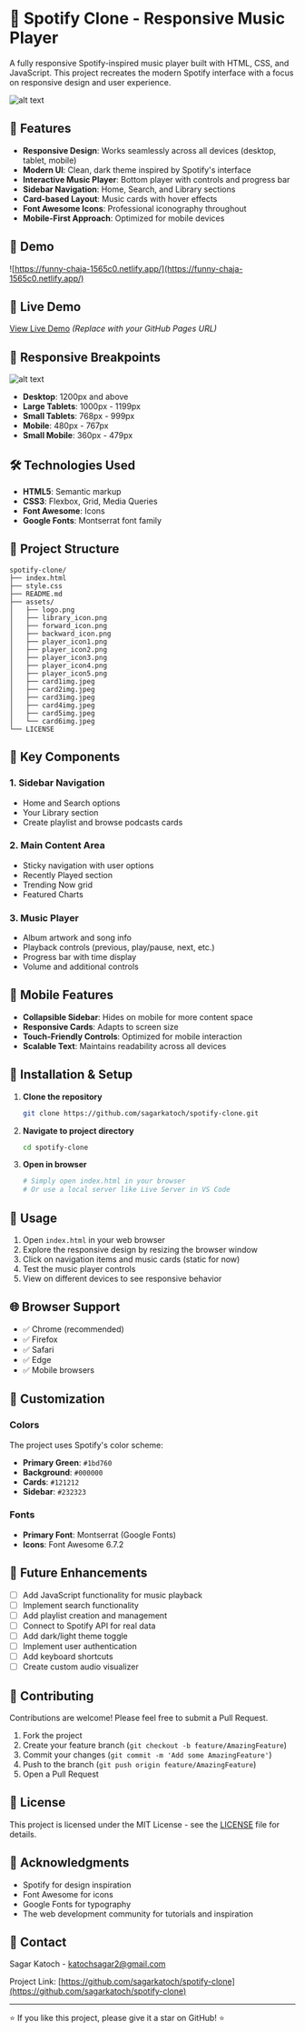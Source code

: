 # 🎵 Spotify Clone - Responsive Music Player

A fully responsive Spotify-inspired music player built with HTML, CSS, and JavaScript. This project recreates the modern Spotify interface with a focus on responsive design and user experience.

![alt text](image.png)


## 🌟 Features

- **Responsive Design**: Works seamlessly across all devices (desktop, tablet, mobile)
- **Modern UI**: Clean, dark theme inspired by Spotify's interface
- **Interactive Music Player**: Bottom player with controls and progress bar
- **Sidebar Navigation**: Home, Search, and Library sections
- **Card-based Layout**: Music cards with hover effects
- **Font Awesome Icons**: Professional iconography throughout
- **Mobile-First Approach**: Optimized for mobile devices

## 🎯 Demo

![https://funny-chaja-1565c0.netlify.app/](https://funny-chaja-1565c0.netlify.app/)

## 🚀 Live Demo

[View Live Demo](https://funny-chaja-1565c0.netlify.app/) *(Replace with your GitHub Pages URL)*

## 📱 Responsive Breakpoints
![alt text](image-1.png)
- **Desktop**: 1200px and above
- **Large Tablets**: 1000px - 1199px
- **Small Tablets**: 768px - 999px
- **Mobile**: 480px - 767px
- **Small Mobile**: 360px - 479px

## 🛠️ Technologies Used

- **HTML5**: Semantic markup
- **CSS3**: Flexbox, Grid, Media Queries
- **Font Awesome**: Icons
- **Google Fonts**: Montserrat font family

## 📁 Project Structure

```
spotify-clone/
├── index.html
├── style.css
├── README.md
├── assets/
│   ├── logo.png
│   ├── library_icon.png
│   ├── forward_icon.png
│   ├── backward_icon.png
│   ├── player_icon1.png
│   ├── player_icon2.png
│   ├── player_icon3.png
│   ├── player_icon4.png
│   ├── player_icon5.png
│   ├── card1img.jpeg
│   ├── card2img.jpeg
│   ├── card3img.jpeg
│   ├── card4img.jpeg
│   ├── card5img.jpeg
│   └── card6img.jpeg
└── LICENSE
```

## 🎨 Key Components

### 1. **Sidebar Navigation**
- Home and Search options
- Your Library section
- Create playlist and browse podcasts cards

### 2. **Main Content Area**
- Sticky navigation with user options
- Recently Played section
- Trending Now grid
- Featured Charts

### 3. **Music Player**
- Album artwork and song info
- Playback controls (previous, play/pause, next, etc.)
- Progress bar with time display
- Volume and additional controls

## 📱 Mobile Features

- **Collapsible Sidebar**: Hides on mobile for more content space
- **Responsive Cards**: Adapts to screen size
- **Touch-Friendly Controls**: Optimized for mobile interaction
- **Scalable Text**: Maintains readability across all devices

## 🔧 Installation & Setup

1. **Clone the repository**
   ```bash
   git clone https://github.com/sagarkatoch/spotify-clone.git
   ```

2. **Navigate to project directory**
   ```bash
   cd spotify-clone
   ```

3. **Open in browser**
   ```bash
   # Simply open index.html in your browser
   # Or use a local server like Live Server in VS Code
   ```

## 🎯 Usage

1. Open `index.html` in your web browser
2. Explore the responsive design by resizing the browser window
3. Click on navigation items and music cards (static for now)
4. Test the music player controls
5. View on different devices to see responsive behavior

## 🌐 Browser Support

- ✅ Chrome (recommended)
- ✅ Firefox
- ✅ Safari
- ✅ Edge
- ✅ Mobile browsers

## 🎨 Customization

### Colors
The project uses Spotify's color scheme:
- **Primary Green**: `#1bd760`
- **Background**: `#000000`
- **Cards**: `#121212`
- **Sidebar**: `#232323`

### Fonts
- **Primary Font**: Montserrat (Google Fonts)
- **Icons**: Font Awesome 6.7.2

## 🔮 Future Enhancements

- [ ] Add JavaScript functionality for music playback
- [ ] Implement search functionality
- [ ] Add playlist creation and management
- [ ] Connect to Spotify API for real data
- [ ] Add dark/light theme toggle
- [ ] Implement user authentication
- [ ] Add keyboard shortcuts
- [ ] Create custom audio visualizer

## 🤝 Contributing

Contributions are welcome! Please feel free to submit a Pull Request.

1. Fork the project
2. Create your feature branch (`git checkout -b feature/AmazingFeature`)
3. Commit your changes (`git commit -m 'Add some AmazingFeature'`)
4. Push to the branch (`git push origin feature/AmazingFeature`)
5. Open a Pull Request

## 📝 License

This project is licensed under the MIT License - see the [LICENSE](LICENSE) file for details.

## 🙏 Acknowledgments

- Spotify for design inspiration
- Font Awesome for icons
- Google Fonts for typography
- The web development community for tutorials and inspiration

## 📧 Contact

Sagar Katoch - katochsagar2@gmail.com

Project Link: [https://github.com/sagarkatoch/spotify-clone](https://github.com/sagarkatoch/spotify-clone)

---

⭐ If you like this project, please give it a star on GitHub! ⭐

